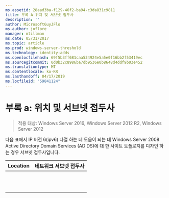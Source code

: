 ```yaml
---
ms.assetid: 28aad3ba-f129-46f2-ba94-c3da831c9811
title: 부록 A-위치 및 서브넷 접두사
description: ''
author: MicrosoftGuyJFlo
ms.author: joflore
manager: mtillman
ms.date: 05/31/2017
ms.topic: article
ms.prod: windows-server-threshold
ms.technology: identity-adds
ms.openlocfilehash: 69f5b3ff681caa534924e5a5e0f16bb2f53419ec
ms.sourcegitcommit: 0d0b32c8986ba7db9536e0b8648d4ddf9b03e452
ms.translationtype: MT
ms.contentlocale: ko-KR
ms.lasthandoff: 04/17/2019
ms.locfileid: "59841124"
---
```

# <a name="appendix-a-locations-and-subnet-prefixes"></a>부록 a: 위치 및 서브넷 접두사

>적용 대상: Windows Server 2016, Windows Server 2012 R2, Windows Server 2012

다음 표에서 IP 버전 6(ipv6) 나열 하는 데 도움이 되는 데 Windows Server 2008 Active Directory Domain Services (AD DS)에 대 한 사이트 토폴로지를 디자인 하는 경우 서브넷 접두사입니다.  
  
|Location|네트워크 서브넷 접두사|  
|------------|-------------------------|  
|||  
|||  
|||  
|||  
|||  
|||  
|||  
|||  
|||  
|||  
|||  
  


